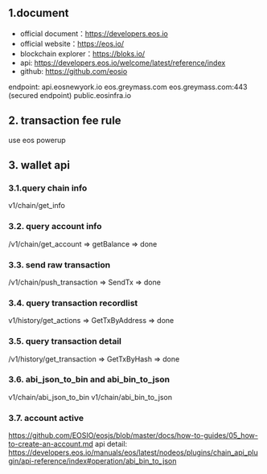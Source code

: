 ## 1.document

- official document：https://developers.eos.io
- official website：https://eos.io/
- blockchain explorer：https://bloks.io/
- api: https://developers.eos.io/welcome/latest/reference/index
- github: https://github.com/eosio

endpoint:
api.eosnewyork.io
eos.greymass.com
eos.greymass.com:443 (secured endpoint)
public.eosinfra.io

## 2. transaction fee rule
use eos powerup

## 3. wallet api

### 3.1.query chain info
v1/chain/get_info

### 3.2. query account info
/v1/chain/get_account
=> getBalance 
=> done

### 3.3. send raw transaction
/v1/chain/push_transaction
=> SendTx
=> done

### 3.4. query transaction recordlist
v1/history/get_actions
=> GetTxByAddress
=> done

### 3.5. query transaction detail
/v1/history/get_transaction
=> GetTxByHash
=> done

### 3.6. abi_json_to_bin and abi_bin_to_json
v1/chain/abi_json_to_bin
v1/chain/abi_bin_to_json

### 3.7. account active
https://github.com/EOSIO/eosjs/blob/master/docs/how-to-guides/05_how-to-create-an-account.md
api detail: https://developers.eos.io/manuals/eos/latest/nodeos/plugins/chain_api_plugin/api-reference/index#operation/abi_bin_to_json


